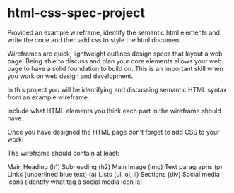 # html-css-spec-project
Provided an example wireframe, identify the semantic html elements and write the code and then add css to style the html document.

Wireframes are quick, lightweight outlines design specs that layout a web page. Being able to discuss and plan your core elements allows your web page to have a solid foundation to build on. This is an important skill when you work on web design and development.

In this project you will be identifying and discussing semantic HTML syntax from an example wireframe.

Include what HTML elements you think each part in the wireframe should have.

Once you have designed the HTML page don't forget to add CSS to your work!

The wireframe should contain at least:

Main Heading (h1)
Subheading (h2)
Main Image (img)
Text paragraphs (p)
Links (underlined blue text) (a)
Lists (ul, ol, li)
Sections (div)
Social media icons (identify what tag a social media icon is)

